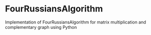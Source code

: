 # FourRussiansAlgorithm
Implementation of FourRussiansAlgorithm for matrix multiplication  and complementary graph using Python

